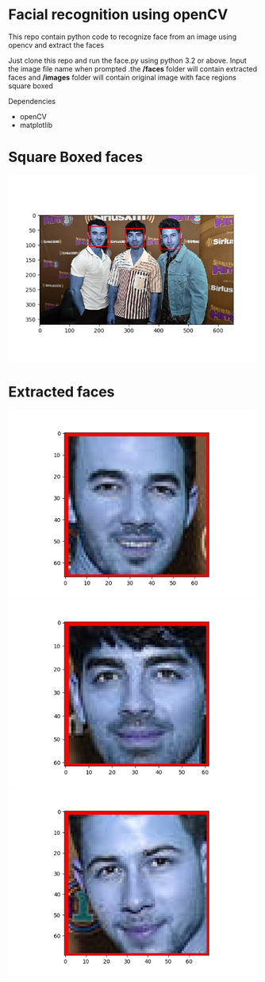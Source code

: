 # Facial recognition using openCV
This repo contain python code to recognize face from an image using opencv and extract the faces

Just clone this repo and run the face.py using python 3.2 or above. Input the image file name when prompted .the <b>/faces</b> folder 
will contain extracted faces and <b>/images</b> folder will contain original image with face regions square boxed

Dependencies 

<ul>
<li>openCV</li>
 <li>matplotlib</li>
</ul>

# Square Boxed faces
<img src='images/img8133.jpg' />

# Extracted faces
<img src='faces/face8130.jpg' />
<img src='faces/face8131.jpg' />
<img src='faces/face8132.jpg' />




